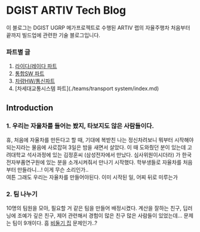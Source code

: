 # DGIST ARTIV Tech Blog
이 블로그는 DGIST UGRP 메가프로젝트로 수행된 ARTIV 랩의 자율주행차 처음부터 끝까지 빌드업에 관련한 기술 블로그입니다.

### 파트별 글
  1. [라이다/레이다 파트](./teams/lidar/)
  2. [통합SW 파트](./teams/integratedsw/)
  3. [차량HW/통신파트](./teams/hw&comms/)
  4. [차세대교통시스템 파트](./teams/transport system/index.md)

## Introduction
### 1. 우리는 자율차를 들어는 봤지, 타보지도 않은 사람들이다.
휴, 처음에 자율차를 만든다고 할 때, 기대에 복받친 나는 정신차려보니 뭐부터 시작해야되는지라는 물음에 사로잡혀 3일은 밤을 새면서 살았다. 이 때 도와줬던 분이 있는데 고려대학교 석사과정에 있는 김정훈씨 (삼성전자에서 만났다. 심사위원이시더라) 가 한국전자부품연구원에 있는 분을 소개시켜줘서 만나기 시작했다. 학부생들로 자율차를 처음부터 만들라니...! 이게 무슨 소리인가.. <br/>
여튼 그래도 우리는 자율차를 만들어야된다. 이미 시작된 일, 어찌 뒤로 미루는가

### 2. 팀 나누기
10명의 팀원을 모아, 필요할 거 같은 팀을 만들어 배정시켰다. 계산을 잘하는 친구, 딥러닝에 조예가 깊은 친구, 제어 관련해서 경험이 많은 친구
많은 사람들이 있었는데... 문제는 팀이 9개이다. 흠 [비둘기 집](http://contents.kocw.or.kr/KOCW/document/2016/duksung/leesangjune/28.pdf) 문제인가..?
